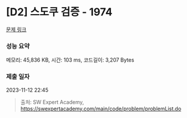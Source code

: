 # [D2] 스도쿠 검증 - 1974 

[문제 링크](https://swexpertacademy.com/main/code/problem/problemDetail.do?contestProbId=AV5Psz16AYEDFAUq) 

### 성능 요약

메모리: 45,836 KB, 시간: 103 ms, 코드길이: 3,207 Bytes

### 제출 일자

2023-11-12 22:45



> 출처: SW Expert Academy, https://swexpertacademy.com/main/code/problem/problemList.do